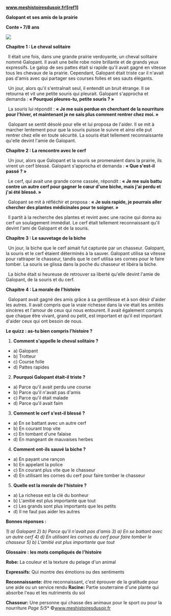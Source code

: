 ﻿**www.meshistoiresdusoir.fr![ref1]**

**Galopant et ses amis de la prairie**

**Conte • 7/8 ans**

![](Aspose.Words.af314f20-b06d-45f1-aa68-6b7b8974050e.002.jpeg)

**Chapitre 1 : Le cheval solitaire**

` `Il était une fois, dans une grande prairie verdoyante, un cheval solitaire nommé Galopant. Il avait une belle robe noire brillante et de grands yeux expressifs. Le galop de ses pattes était si rapide qu'il avait gagné en vitesse tous les chevaux de la prairie. Cependant, Galopant était triste car il n'avait pas d'amis avec qui partager ses courses folles et ses sauts élégants.

` `Un jour, alors qu'il s'entraînait seul, il entendit un bruit étrange. Il se retourna et vit une petite souris qui pleurait. Galopant s'approcha et demanda : **« Pourquoi pleures-tu, petite souris ? »**

` `La souris lui répondit : **« Je me suis perdue en cherchant de la nourriture pour l'hiver, et maintenant je ne sais plus comment rentrer chez moi. »**

` `Galopant se sentit désolé pour elle et lui proposa de l'aider. Il se mit à marcher lentement pour que la souris puisse le suivre et ainsi elle put rentrer chez elle en toute sécurité. La souris était tellement reconnaissante qu'elle devint l'amie de Galopant.

**Chapitre 2 : La rencontre avec le cerf**

` `Un jour, alors que Galopant et la souris se promenaient dans la prairie, ils virent un cerf blessé. Galopant s'approcha et demanda : **« Que s'est-il passé ? »**

` `Le cerf, qui avait une grande corne cassée, répondit : **« Je me suis battu contre un autre cerf pour gagner le cœur d'une biche, mais j'ai perdu et j'ai été blessé. »**

` `Galopant se mit à réfléchir et proposa : **« Je suis rapide, je pourrais aller chercher des plantes médicinales pour te soigner. »**

` `Il partit à la recherche des plantes et revint avec une racine qui donna au cerf un soulagement immédiat. Le cerf était tellement reconnaissant qu'il devint l'ami de Galopant et de la souris.

**Chapitre 3 : Le sauvetage de la biche**

` `Un jour, la biche que le cerf aimait fut capturée par un chasseur. Galopant, la souris et le cerf étaient déterminés à la sauver. Galopant utilisa sa vitesse pour rattraper le chasseur, tandis que le cerf utilisa ses cornes pour le faire tomber. La souris se glissa dans la poche du chasseur et libéra la biche.

` `La biche était si heureuse de retrouver sa liberté qu'elle devint l'amie de Galopant, de la souris et du cerf.

**Chapitre 4 : La morale de l'histoire**

` `Galopant avait gagné des amis grâce à sa gentillesse et à son désir d'aider les autres. Il avait compris que la vraie richesse dans la vie était les amitiés sincères et l'amour de ceux qui nous entourent. Il avait également compris que chaque être vivant, grand ou petit, est important et qu'il est important d'aider ceux qui ont besoin de nous.

**Le quizz : as-tu bien compris l'histoire ?** 

1) **Comment s'appelle le cheval solitaire ?**
- a) Galopant
- b) Trotteur
- c) Course folle
- d) Pattes rapides
2) **Pourquoi Galopant était-il triste ?**
- a) Parce qu'il avait perdu une course
- b) Parce qu'il n'avait pas d'amis
- c) Parce qu'il était malade
- d) Parce qu'il avait faim
3) **Comment le cerf s'est-il blessé ?**
- a) En se battant avec un autre cerf
- b) En courant trop vite
- c) En tombant d'une falaise
- d) En mangeant de mauvaises herbes
4) **Comment ont-ils sauvé la biche ?**
- a) En payant une rançon
- b) En appelant la police
- c) En courant plus vite que le chasseur
- d) En utilisant les cornes du cerf pour faire tomber le chasseur
5) **Quelle est la morale de l'histoire ?**
- a) La richesse est la clé du bonheur
- b) L'amitié est plus importante que tout
- c) Les grands sont plus importants que les petits
- d) Il ne faut pas aider les autres

**Bonnes réponses :** 

*1) a) Galopant 2) b) Parce qu'il n'avait pas d'amis 3) a) En se battant avec un autre cerf 4) d) En utilisant les cornes du cerf pour faire tomber le chasseur 5) b) L'amitié est plus importante que tout* 

**Glossaire : les mots compliqués de l'histoire** 

**Robe:** La couleur et la texture du pelage d'un animal

**Expressifs:** Qui montre des émotions ou des sentiments

**Reconnaissante:** être reconnaissant, c'est éprouver de la gratitude pour une aide ou un service rendu **Racine:** Partie souterraine d'une plante qui absorbe l'eau et les nutriments du sol

**Chasseur:** Une personne qui chasse des animaux pour le sport ou pour la nourriture
*Page 5/5** ©www.meshistoiresdusoir.fr

[ref1]: Aspose.Words.af314f20-b06d-45f1-aa68-6b7b8974050e.001.png
